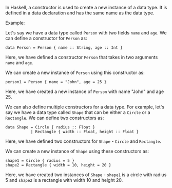 In Haskell, a constructor is used to create a new instance of a data type. It is defined in a data declaration and has the same name as the data type. 

Example: 

Let's say we have a data type called `Person` with two fields `name` and `age`. We can define a constructor for `Person` as:

```
data Person = Person { name :: String, age :: Int }
```

Here, we have defined a constructor `Person` that takes in two arguments `name` and `age`. 

We can create a new instance of `Person` using this constructor as:

```
person1 = Person { name = "John", age = 25 }
```

Here, we have created a new instance of `Person` with name "John" and age 25. 

We can also define multiple constructors for a data type. For example, let's say we have a data type called `Shape` that can be either a `Circle` or a `Rectangle`. We can define two constructors as:

```
data Shape = Circle { radius :: Float }
           | Rectangle { width :: Float, height :: Float }
```

Here, we have defined two constructors for `Shape` - `Circle` and `Rectangle`. 

We can create a new instance of `Shape` using these constructors as:

```
shape1 = Circle { radius = 5 }
shape2 = Rectangle { width = 10, height = 20 }
```

Here, we have created two instances of `Shape` - `shape1` is a circle with radius 5 and `shape2` is a rectangle with width 10 and height 20.